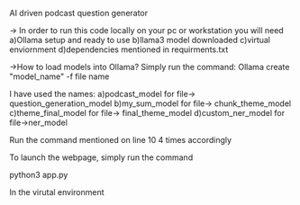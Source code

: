 AI driven podcast question generator

-> In order to run this code locally on your pc or workstation you will need
a)Ollama setup and ready to use
b)llama3 model downloaded
c)virtual enviornment
d)dependencies mentioned in requirments.txt

->How to load models into Ollama?
Simply run the command: Ollama create "model_name" -f file name

I have used the names:
a)podcast_model for file-> question_generation_model
b)my_sum_model for file-> chunk_theme_model
c)theme_final_model for file-> final_theme_model
d)custom_ner_model for file->ner_model

Run the command mentioned on line 10 4 times accordingly

To launch the webpage, simply run the command

python3 app.py

In the virutal environment
